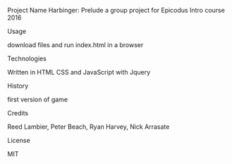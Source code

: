 Project Name
 Harbinger: Prelude a group project for Epicodus Intro course 2016
 
 Usage
 
download files and run index.html in a browser
 
Technologies
 
Written in HTML CSS and JavaScript with Jquery
 
History
 
first version of game
 
Credits
 
Reed Lambier, Peter Beach, Ryan Harvey, Nick Arrasate
 
License
 
MIT

